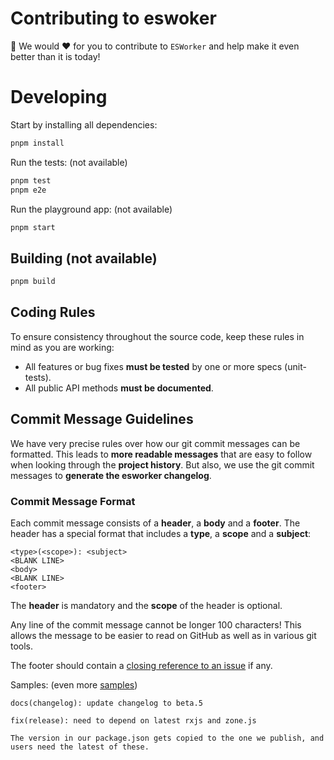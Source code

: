 # Contributing to eswoker

🙏 We would ❤️ for you to contribute to `ESWorker` and help make it even better
than it is today!

# Developing

Start by installing all dependencies:

```bash
pnpm install
```

Run the tests: (not available)

```bash
pnpm test
pnpm e2e
```

Run the playground app: (not available)

```bash
pnpm start
```

## Building (not available)

```bash
pnpm build
```

## <a name="rules"></a> Coding Rules

To ensure consistency throughout the source code, keep these rules in mind as
you are working:

- All features or bug fixes **must be tested** by one or more specs
  (unit-tests).
- All public API methods **must be documented**.

## <a name="commit"></a> Commit Message Guidelines

We have very precise rules over how our git commit messages can be formatted.
This leads to **more readable messages** that are easy to follow when looking
through the **project history**. But also, we use the git commit messages to
**generate the esworker changelog**.

### Commit Message Format

Each commit message consists of a **header**, a **body** and a **footer**. The
header has a special format that includes a **type**, a **scope** and a
**subject**:

```
<type>(<scope>): <subject>
<BLANK LINE>
<body>
<BLANK LINE>
<footer>
```

The **header** is mandatory and the **scope** of the header is optional.

Any line of the commit message cannot be longer 100 characters! This allows the
message to be easier to read on GitHub as well as in various git tools.

The footer should contain a
[closing reference to an issue](https://help.github.com/articles/closing-issues-via-commit-messages/)
if any.

Samples: (even more
[samples](https://github.com/angular/angular/commits/master))

```
docs(changelog): update changelog to beta.5
```

```
fix(release): need to depend on latest rxjs and zone.js

The version in our package.json gets copied to the one we publish, and users need the latest of these.
```
